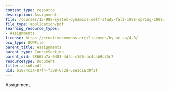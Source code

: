 ```yaml
---
content_type: resource
description: Assignment.
file: /courses/15-988-system-dynamics-self-study-fall-1998-spring-1999/b1874c3a87f4f3086c2d56e1c18d0f2f_assn6.pdf
file_type: application/pdf
learning_resource_types:
- Assignments
license: https://creativecommons.org/licenses/by-nc-sa/4.0/
ocw_type: OCWFile
parent_title: Assignments
parent_type: CourseSection
parent_uid: 78665a7a-0481-4dfc-c166-ac4cab9c35c7
resourcetype: Document
title: assn6.pdf
uid: b1874c3a-87f4-f308-6c2d-56e1c18d0f2f
---
```

Assignment.